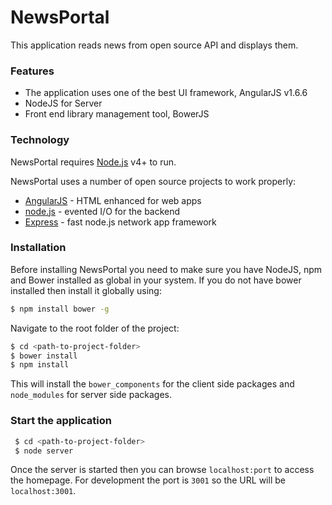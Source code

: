 # NewsPortal
This application reads news from open source API and displays them.
### Features

  - The application uses one of the best UI framework, AngularJS v1.6.6
  - NodeJS for Server
  - Front end library management tool, BowerJS
  
### Technology

NewsPortal requires [Node.js](https://nodejs.org/) v4+ to run.

NewsPortal uses a number of open source projects to work properly:
* [AngularJS](https://angularjs.org/) - HTML enhanced for web apps
* [node.js](https://nodejs.org/en/) - evented I/O for the backend
* [Express](https://expressjs.com/) - fast node.js network app framework

### Installation

Before installing NewsPortal you need to make sure you have NodeJS, npm and Bower installed as global in your system. If you do not have bower installed then install it globally using:
```sh
$ npm install bower -g
```
Navigate to the root folder of the project:
```sh
$ cd <path-to-project-folder>
$ bower install
$ npm install
```
This will install the `bower_components` for the client side packages and `node_modules` for server side packages.

### Start the application
```sh
 $ cd <path-to-project-folder>
 $ node server
```
Once the server is started then you can browse `localhost:port` to access the homepage. For development the port is `3001` so the URL will be `localhost:3001`.
